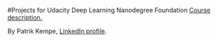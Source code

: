 #Projects for Udacity Deep Learning Nanodegree Foundation
[Course description.](https://www.udacity.com/course/deep-learning-nanodegree-foundation--nd101)

By Patrik Kempe, [LinkedIn profile](https://www.linkedin.com/in/patrikkempe/).
